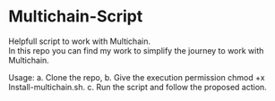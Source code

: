 # Multichain-Script
Helpfull script to work with Multichain.</br>
In this repo you can find my work to simplify the journey to work with Multichain.</br>

Usage:
a. Clone the repo,
b. Give the execution permission chmod +x Install-multichain.sh.
c. Run the script and follow the proposed action.
